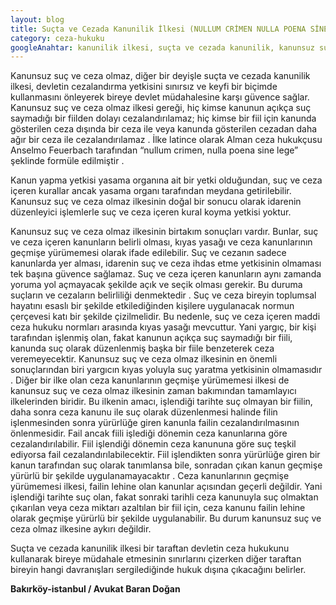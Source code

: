 ```yaml
---
layout: blog
title: Suçta ve Cezada Kanunilik İlkesi (NULLUM CRİMEN NULLA POENA SİNE LEGE)
category: ceza-hukuku
googleAnahtar: kanunilik ilkesi, suçta ve cezada kanunilik, kanunsuz suç ve ceza olmaz, ceza avukatı, bakırköy istanbul avukat, avukat baran doğan
---
```



Kanunsuz suç ve ceza olmaz, diğer bir deyişle suçta ve cezada kanunilik ilkesi, devletin cezalandırma yetkisini sınırsız ve keyfi bir biçimde kullanmasını önleyerek bireye devlet müdahalesine karşı güvence sağlar. Kanunsuz suç ve ceza olmaz ilkesi gereği, hiç kimse kanunun açıkça suç saymadığı bir fiilden dolayı cezalandırılamaz; hiç kimse bir fiil için kanunda gösterilen ceza dışında bir ceza ile veya  kanunda gösterilen cezadan daha ağır bir ceza ile cezalandırılamaz . İlke latince olarak Alman ceza hukukçusu Anselmo Feuerbach tarafından “nullum crimen, nulla poena sine lege” şeklinde formüle edilmiştir .

Kanun yapma yetkisi yasama organına ait bir yetki olduğundan, suç ve ceza içeren kurallar ancak yasama organı tarafından meydana getirilebilir. Kanunsuz suç ve ceza olmaz ilkesinin doğal bir sonucu olarak idarenin düzenleyici işlemlerle suç ve ceza içeren kural koyma yetkisi yoktur. 

Kanunsuz suç ve ceza olmaz ilkesinin birtakım sonuçları vardır. Bunlar, suç ve ceza içeren kanunların belirli olması, kıyas yasağı ve ceza kanunlarının geçmişe yürümemesi olarak ifade edilebilir. Suç ve cezanın sadece kanunlarda yer alması, idarenin suç ve ceza ihdas etme yetkisinin olmaması tek başına güvence sağlamaz. Suç ve ceza içeren kanunların aynı zamanda yoruma yol açmayacak şekilde açık ve seçik olması gerekir. Bu duruma suçların ve cezaların belirliliği denmektedir . Suç ve ceza bireyin toplumsal hayatını esaslı bir şekilde etkilediğinden kişilere uygulanacak normun çerçevesi katı bir şekilde çizilmelidir. Bu nedenle, suç ve ceza içeren maddi ceza hukuku normları arasında kıyas yasağı mevcuttur. Yani yargıç, bir kişi tarafından işlenmiş olan, fakat kanunun açıkça suç saymadığı bir fiili, kanunda suç olarak düzenlenmiş başka bir fiile benzeterek ceza veremeyecektir. Kanunsuz suç ve ceza olmaz ilkesinin en önemli sonuçlarından biri yargıcın kıyas yoluyla suç yaratma yetkisinin olmamasıdır .  Diğer bir ilke olan ceza kanunlarının geçmişe yürümemesi ilkesi de kanunsuz suç ve ceza olmaz ilkesinin zaman bakımından tamamlayıcı ilkelerinden biridir. Bu ilkenin amacı, işlendiği tarihte suç olmayan bir fiilin,  daha sonra ceza kanunu ile suç olarak düzenlenmesi halinde filin işlenmesinden sonra yürürlüğe giren kanunla failin cezalandırılmasının önlenmesidir. Fail ancak fiili işlediği dönemin ceza kanunlarına göre cezalandırılabilir. Fiil işlendiği dönemin ceza kanununa göre suç teşkil ediyorsa fail cezalandırılabilecektir. Fiil işlendikten sonra yürürlüğe giren bir kanun tarafından suç olarak tanımlansa bile, sonradan çıkan kanun geçmişe yürürlü bir şekilde uygulanamayacaktır . Ceza kanunlarının geçmişe yürümemesi ilkesi, failin lehine olan kanunlar açısından geçerli değildir. Yani işlendiği tarihte suç olan, fakat sonraki tarihli ceza kanunuyla suç olmaktan çıkarılan veya ceza miktarı azaltılan bir fiil için, ceza kanunu failin lehine olarak geçmişe yürürlü bir şekilde uygulanabilir. Bu durum kanunsuz suç ve ceza olmaz ilkesine aykırı değildir.   

Suçta ve cezada kanunilik ilkesi bir taraftan devletin ceza hukukunu kullanarak bireye müdahale etmesinin sınırlarını çizerken diğer taraftan bireyin hangi davranışları sergilediğinde hukuk dışına çıkacağını belirler.  

**Bakırköy-istanbul / Avukat Baran Doğan**
